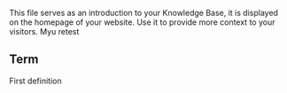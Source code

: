This file serves as an introduction to your Knowledge Base, it is displayed on the homepage of your website. Use it to provide more context to your visitors. Myu retest



## Term

First definition







